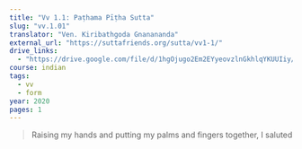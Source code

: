 ```yaml
---
title: "Vv 1.1: Paṭhama Pīṭha Sutta"
slug: "vv.1.01"
translator: "Ven. Kiribathgoda Gnanananda"
external_url: "https://suttafriends.org/sutta/vv1-1/"
drive_links:
  - "https://drive.google.com/file/d/1hgOjugo2Em2EYyeovzlnGkhlqYKUUIiy/view?usp=drivesdk"
course: indian
tags:
  - vv
  - form
year: 2020
pages: 1
---
```


> Raising my hands and putting my palms and fingers together, I saluted

